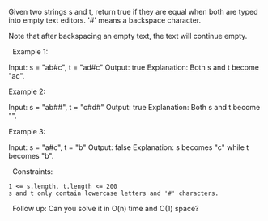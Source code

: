 Given two strings s and t, return true if they are equal when both are typed into empty text editors. '#' means a backspace character.

Note that after backspacing an empty text, the text will continue empty.

 
Example 1:

Input: s = "ab#c", t = "ad#c"
Output: true
Explanation: Both s and t become "ac".


Example 2:

Input: s = "ab##", t = "c#d#"
Output: true
Explanation: Both s and t become "".


Example 3:

Input: s = "a#c", t = "b"
Output: false
Explanation: s becomes "c" while t becomes "b".


 
Constraints:


	1 <= s.length, t.length <= 200
	s and t only contain lowercase letters and '#' characters.


 
Follow up: Can you solve it in O(n) time and O(1) space?
